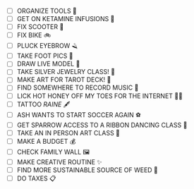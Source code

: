 - [ ] ORGANIZE TOOLS 🔧
- [ ] GET ON KETAMINE INFUSIONS 💉
- [ ] FIX SCOOTER 🛴
- [ ] FIX BIKE 🚲
- [ ] PLUCK EYEBROW 🪒
- [ ] TAKE FOOT PICS 👣
- [ ] DRAW LIVE MODEL 🎨
- [ ] TAKE SILVER JEWELRY CLASS! 💍
- [ ] MAKE ART FOR TAROT DECK! 🔮
- [ ] FIND SOMEWHERE TO RECORD MUSIC 🎵
- [ ] LICK HOT HONEY OFF MY TOES FOR THE INTERNET 👅🍯
- [ ] TATTOO *RAINE* 🖋️
- [ ] ASH WANTS TO START SOCCER AGAIN ⚽
- [ ] GET SPARROW ACCESS TO A RIBBON DANCING CLASS 🎀
- [ ] TAKE AN IN PERSON ART CLASS 🎨
- [ ] MAKE A BUDGET 💰
- [ ] CHECK FAMILY WALL 🖼️
- [ ] MAKE CREATIVE ROUTINE ✨
- [ ] FIND MORE SUSTAINABLE SOURCE OF WEED 🌿
- [ ] DO TAXES 📋
